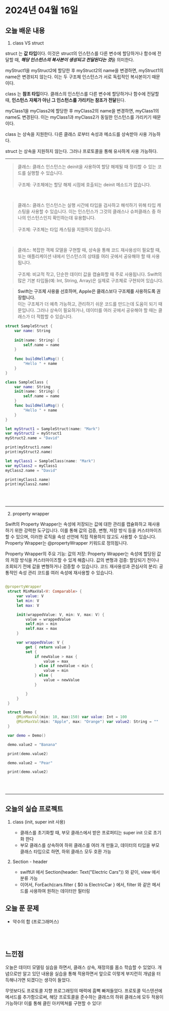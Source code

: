 # 2024년 04월 16일



## 오늘 배운 내용
1. class VS struct

struct 는 **값 타입**이다.
이것은 struct의 인스턴스를 다른 변수에 할당하거나 함수에 전달할 때, ***해당 인스턴스의 복사본이 생성되고 전달된다는 것***을 의미한다.

 myStruct1을 myStruct2에 할당한 후 myStruct2의 name을 변경하면, myStruct1의 name은 변경되지 않는다. 이는 두 구조체 인스턴스가 서로 독립적인 복사본이기 때문이다.



class 는 **참조 타입**이다. 클래스의 인스턴스를 다른 변수에 할당하거나 함수에 전달할 때, **인스턴스 자체가 아닌 그 인스턴스를 가리키는 참조가 전달**된다.

 myClass1을 myClass2에 할당한 후 myClass2의 name을 변경하면, myClass1의 name도 변경된다. 이는 myClass1과 myClass2가 동일한 인스턴스를 가리키기 때문이다.



class 는 상속을 지원한다. 다른 클래스 로부터 속성과 메소드를 상속받아 사용 가능하다.

struct 는 상속을 지원하지 않는다. 그러나 프로토콜을 통해 유사하게 사용 가능하다.


---


>클래스: 클래스 인스턴스는 deinit을 사용하여 할당 해제될 때 정리할 수 있는 코드를 실행할 수 있습니다. <br><br>
구조체: 구조체에는 할당 해제 시점에 호출되는 deinit 메소드가 없습니다.

<br>

>클래스: 클래스 인스턴스는 실행 시간에 타입을 검사하고 해석하기 위해 타입 캐스팅을 사용할 수 있습니다. 이는 인스턴스가 그것의 클래스나 슈퍼클래스 중 하나의 인스턴스인지 확인하는데 유용합니다.<br><br>
구조체: 구조체는 타입 캐스팅을 지원하지 않습니다.

<br>

>클래스: 복잡한 객체 모델을 구현할 때, 상속을 통해 코드 재사용성이 필요할 때, 또는 애플리케이션 내에서 인스턴스의 상태를 여러 곳에서 공유해야 할 때 사용됩니다. <br><br>
구조체: 비교적 작고, 단순한 데이터 값을 캡슐화할 때 주로 사용됩니다. Swift의 많은 기본 타입들(예: Int, String, Array)은 실제로 구조체로 구현되어 있습니다.


>**Swift는 구조체 사용을 선호하며, Apple은 클래스보다 구조체를 사용하도록 권장합니다.** <br>이는 구조체가 더 예측 가능하고, 관리하기 쉬운 코드를 만드는데 도움이 되기 때문입니다. 그러나 상속이 필요하거나, 데이터를 여러 곳에서 공유해야 할 때는 클래스가 더 적합할 수 있습니다.

```swift
struct SampleStruct {
    var name: String
    
    init(name: String) {
        self.name = name
    }
    
    func buildHelloMsg() {
        "Hello " + name
    }
}

class SampleClass {
    var name: String
    init(name: String) {
        self.name = name
    }
    func buildHelloMsg() {
        "Hello " + name
    }
}

let myStruct1 = SampleStruct(name: "Mark")
var myStruct2 = myStruct1
myStruct2.name = "David"

print(myStruct1.name)
print(myStruct2.name)

let myClass1 = SampleClass(name: "Mark")
var myClass2 = myClass1
myClass2.name = "David"

print(myClass1.name)
print(myClass2.name)

```

</br>
</br>

---

2. property wrapper

Swift의 Property Wrapper는 속성에 저장되는 값에 대한 관리를 캡슐화하고 재사용하기 위한 강력한 도구입니다. 이를 통해 값의 검증, 변형, 저장 방식 등을 커스터마이즈할 수 있으며, 이러한 로직을 속성 선언에 직접 적용하지 않고도 사용할 수 있습니다. Property Wrapper는 @propertyWrapper 키워드로 정의됩니다.

Property Wrapper의 주요 기능:
값의 저장: Property Wrapper는 속성에 할당된 값의 저장 방식을 커스터마이즈할 수 있게 해줍니다.
값의 변형과 검증: 할당되기 전이나 조회되기 전에 값을 변형하거나 검증할 수 있습니다.
코드 재사용성과 관심사의 분리: 공통적인 속성 관리 코드를 여러 속성에 재사용할 수 있습니다.

```swift

@propertyWrapper
 struct MinMaxVal<V: Comparable> {
     var value: V
     let min: V
     let max: V

     init(wrappedValue: V, min: V, max: V) {
         value = wrappedValue
         self.min = min
         self.max = max
     }

     var wrappedValue: V {
         get { return value }
         set {
             if newValue > max {
                 value = max
             } else if newValue < min {
                 value = min
             } else {
                 value = newValue
             }

         }
     }
 }

 struct Demo {
     @MinMaxVal(min: 10, max:150) var value: Int = 100
     @MinMaxVal(min: "Apple", max: "Orange") var value2: String = ""
 }

 var demo = Demo()

 demo.value2 = "Banana"

 print(demo.value2)

 demo.value2 = "Pear"

 print(demo.value2)
```


</br>
</br>

---

## **오늘의 실습 프로젝트**
1. class (init, super init 사용)
    - 클래스를 초기화할 때, 부모 클래스에서 받은 프로퍼티는 super init 으로 초기화 한다
    - 부모 클래스를 상속하여 하위 클래스를 여러 개 만들고, 데이터의 타입을 부모 클래스 타입으로 하면, 하위 클래스 모두 호환 가능

2. Section - header
    - swiftUI 에서  Section(header: Text("Electric Cars")) 와 같이, view 에서 분류 가능
    - 이어서, ForEach(cars.filter { $0 is ElectricCar } 에서, filter 와 같은 메서드를 사용하여 원하는 데이터만 필터링







## 오늘 푼 문제
- 약수의 합 (프로그래머스)

</br></br>


## 느낀점

오늘은 데이터 모델링 실습을 하면서, 클래스 상속, 재정의를 몸소 학습할 수 있었다. 개념으로만 알고 있던 내용을 실습을 통해 적용하면서 앞으로 이렇게 부지런히 개념을 터득해나가면 되겠다는 생각이 들었다. <br>

무엇보다도 프로토콜 지향 프로그래밍의 매력에 흠뻑 빠져들었다.
프로토콜 익스텐션에 메서드를 추가함으로써, 해당 프로토콜을 준수하는 클래스의 하위 클래스에 모두 적용이 가능하다! 이를 통해 클린 아키텍쳐를 구현할 수 있다!